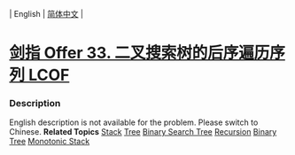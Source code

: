 | English | [简体中文](README.md) |

# [剑指 Offer 33. 二叉搜索树的后序遍历序列 LCOF](https://leetcode-cn.com/problems/er-cha-sou-suo-shu-de-hou-xu-bian-li-xu-lie-lcof)
 ### Description
English description is not available for the problem. Please switch to Chinese.
**Related Topics**  [Stack](https://leetcode-cn.com/tag/stack) [Tree](https://leetcode-cn.com/tag/tree) [Binary Search Tree](https://leetcode-cn.com/tag/binary-search-tree) [Recursion](https://leetcode-cn.com/tag/recursion) [Binary Tree](https://leetcode-cn.com/tag/binary-tree) [Monotonic Stack](https://leetcode-cn.com/tag/monotonic-stack) 